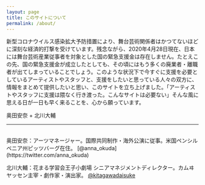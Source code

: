 ```yaml
---
layout: page
title: このサイトについて
permalink: /about/
---
```


新型コロナウイルス感染拡大予防措置により、舞台芸術関係者はかつてないほどに深刻な経済的打撃を受けています。残念ながら、2020年4月28日現在、日本には舞台芸術産業従事者を対象とした国の緊急支援金は存在しません。たとえこの先、国の緊急支援金が成立したとしても、その頃にはもう多くの廃業者・離職者が出てしまっていることでしょう。このような状況下で今すぐに支援を必要としているアーティストやスタッフと、支援をしたいと思っている人々の双方に、情報をまとめて提供したいと思い、このサイトを立ち上げました。「アーティストやスタッフに支援は隈なく行き渡った。こんなサイトは必要ない」そんな風に思える日が一日も早く来ることを、心から願っています。

奥田安奈 + 北川大輔

------

<br />
奥田安奈：アーツマネージャー。国際共同制作・海外公演に従事。米国ペンシルベニア州ピッツバーグ在住。 [@anna_okuda](https://twitter.com/anna_okuda)

北川大輔：花まる学習会王子小劇場 シニアマネジメントディレクター。カムヰヤッセン主宰・劇作家・演出家。 [@kitagawadaisuke](https://twitter.com/kitagawadaisuke)







